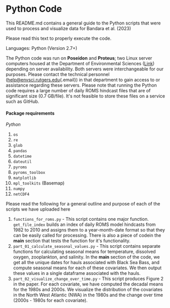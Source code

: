 # Python Code

This README.md contains a general guide to the Python scripts that were used to process and visualize data for Bandara et al. (2023)

Please read this text to properly execute the code.

Languages: Python (Version 2.7+)

The Python code was run on **Poseidon** and **Proteus**; two Linux server computers housed at the Department of Environmental Sciences ([Link](https://envsci.rutgers.edu/)) depending on server availability. Both servers were interchangeable for our purposes. Please contact the technical personnel ([help\@envsci.rutgers.edu](mailto:help@envsci.rutgers.edu){.email}) in that department to gain access to or assistance regarding these servers. Please note that running the Python code requires a large number of daily ROMS hindcast files that are of significant size (0.7 GB/file). It's not feasible to store these files on a service such as GitHub.

#### Package requirements

*Python*

1.  `os`
2.  `re`
3.  `glob`
4.  `pandas`
5.  `datetime`
6.  `dateutil`
7.  `pyroms`
8.  `pyroms_toolbox`
9.  `matplotlib`
10. `mpl_toolkits` (Basemap)
11. `numpy`
12. `netCDF4`

Please read the following for a general outline and purpose of each of the scripts we have uploaded here

1. `functions_for_roms.py` - This script contains one major function. `get_file_index` builds an index of daily ROMS model hindcasts from 1982 to 2010 and assigns them to a year-month-date format so that they can be easily called for processing. There is also a piece of codein the __main__ section that tests the function for it's functionality.
2. `part_01_calculate_seasonal_values.py` - This script contains separate functions for calculating seasonal means for temperature, dissolved oxygen, zooplankton, and salinity. In the __main__ section of the code, we get all the unique dates for hauls associated with Black Sea Bass, and compute seasonal means for each of these covariates. We then output these values in a single dataframe associated with the hauls.
3. `part_02_visualize_change_over_time.py` - This script produces Figure 2 in the paper. For each covariate, we have computed the decadal means for the 1980s and 2000s. We visualize the distribution of the covariates in the North West Atlantic (NWA) in the 1980s and the change over time (2000s - 1980s for each covariate).

